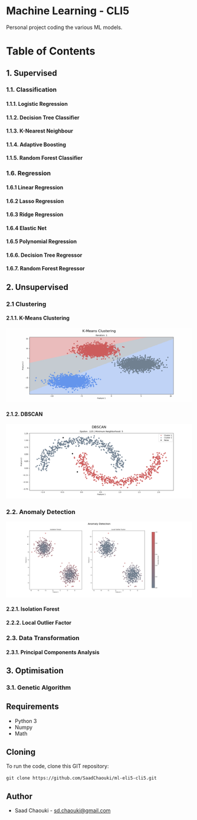 # Machine Learning - CLI5

Personal project coding the various ML models.


# Table of Contents

## 1. Supervised

### 1.1. Classification
#### 1.1.1. Logistic Regression
#### 1.1.2. Decision Tree Classifier
#### 1.1.3. K-Nearest Neighbour
#### 1.1.4. Adaptive Boosting
#### 1.1.5. Random Forest Classifier


### 1.6. Regression
#### 1.6.1 Linear Regression
#### 1.6.2 Lasso Regression
#### 1.6.3 Ridge Regression
#### 1.6.4 Elastic Net
#### 1.6.5 Polynomial Regression
#### 1.6.6. Decision Tree Regressor
#### 1.6.7. Random Forest Regressor


## 2. Unsupervised
### 2.1 Clustering
#### 2.1.1. K-Means Clustering
<p align="center">
  <img src="visualisations/animations/k-means.gif" />
</p>

#### 2.1.2. DBSCAN
<p align="center">
  <img src="visualisations/animations/dbscan.png" />
</p>


### 2.2. Anomaly Detection
<p align="center">
  <img src="visualisations/animations/anomaly_detection.png" />
</p>


#### 2.2.1. Isolation Forest
#### 2.2.2. Local Outlier Factor


### 2.3. Data Transformation
#### 2.3.1. Principal Components Analysis


## 3. Optimisation
### 3.1. Genetic Algorithm


## Requirements
* Python 3
* Numpy
* Math

## Cloning 
To run the code, clone this GIT repository:

`git clone https://github.com/SaadChaouki/ml-eli5-cli5.git`


## Author
* Saad Chaouki - sd.chaouki@gmail.com